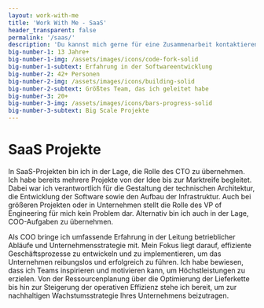 ```yaml
---
layout: work-with-me
title: 'Work With Me - SaaS'
header_transparent: false
permalink: '/saas/'
description: 'Du kannst mich gerne für eine Zusammenarbeit kontaktieren. Derzeit stehe ich für neue SaaS-Projekte zur Verfügung, ebenso wie für Social Media Kooperationen.'
big-number-1: 13 Jahre+
big-number-1-img: /assets/images/icons/code-fork-solid
big-number-1-subtext: Erfahrung in der Softwareentwicklung
big-number-2: 42+ Personen
big-number-2-img: /assets/images/icons/building-solid
big-number-2-subtext: Größtes Team, das ich geleitet habe
big-number-3: 20+
big-number-3-img: /assets/images/icons/bars-progress-solid
big-number-3-subtext: Big Scale Projekte
---
```


# SaaS Projekte

In SaaS-Projekten bin ich in der Lage, die Rolle des CTO zu übernehmen. Ich habe bereits mehrere Projekte von der Idee bis zur Marktreife begleitet. Dabei war ich verantwortlich für die Gestaltung der technischen Architektur, die Entwicklung der Software sowie den Aufbau der Infrastruktur. Auch bei größeren Projekten oder in Unternehmen stellt die Rolle des VP of Engineering für mich kein Problem dar. Alternativ bin ich auch in der Lage, COO-Aufgaben zu übernehmen.

Als COO bringe ich umfassende Erfahrung in der Leitung betrieblicher Abläufe und Unternehmensstrategie mit. Mein Fokus liegt darauf, effiziente Geschäftsprozesse zu entwickeln und zu implementieren, um das Unternehmen reibungslos und erfolgreich zu führen. Ich habe bewiesen, dass ich Teams inspirieren und motivieren kann, um Höchstleistungen zu erzielen. Von der Ressourcenplanung über die Optimierung der Lieferkette bis hin zur Steigerung der operativen Effizienz stehe ich bereit, um zur nachhaltigen Wachstumsstrategie Ihres Unternehmens beizutragen.
